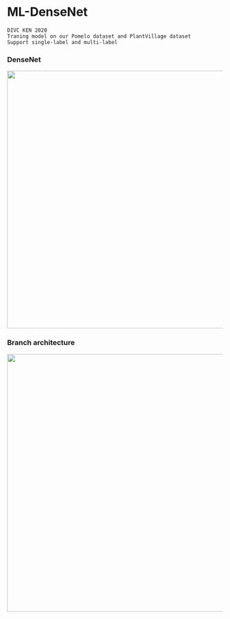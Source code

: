 # ML-DenseNet
```
DIVC KEN 2020
Traning model on our Pomelo dataset and PlantVillage dataset
Support single-label and multi-label
```
### DenseNet
<img src="https://i.imgur.com/GuhqXml.png" width=600></img>

### Branch architecture
<img src="https://i.imgur.com/pbZ3RkK.png" width=600></img>
